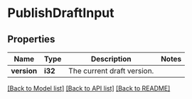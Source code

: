 # PublishDraftInput

## Properties

Name | Type | Description | Notes
------------ | ------------- | ------------- | -------------
**version** | **i32** | The current draft version. | 

[[Back to Model list]](../README.md#documentation-for-models) [[Back to API list]](../README.md#documentation-for-api-endpoints) [[Back to README]](../README.md)


